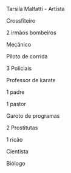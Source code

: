 Tarsila Malfatti - Artista

Crossfiteiro

2 irmãos bombeiros

Mecânico

Piloto de corrida

3 Policiais

Professor de karate

1 padre

1 pastor

Garoto de programas

2  Prostitutas

1 ricão

Cientista

Biólogo



